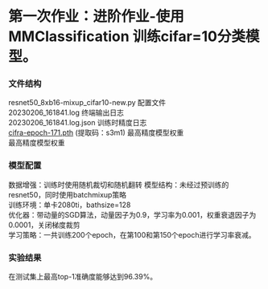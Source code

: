 # 第一次作业：进阶作业-使用 MMClassification 训练cifar=10分类模型。
### 文件结构
resnet50_8xb16-mixup_cifar10-new.py 配置文件  
20230206_161841.log 终端输出日志  
20230206_161841.log.json 训练时精度日志  
[cifra-epoch-171.pth](https://pan.baidu.com/s/1STtSLS1GtyAd4oT73x1c5A) (提取码：s3m1) 最高精度模型权重  
 最高精度模型权重  

### 模型配置
数据增强：训练时使用随机裁切和随机翻转
模型结构：未经过预训练的resnet50，同时使用batchmixup策略  
训练环境：单卡2080ti，bathsize=128  
优化器：带动量的SGD算法，动量因子为0.9，学习率为0.001，权重衰退因子为0.0001，关闭梯度裁剪  
学习策略：一共训练200个epoch，在第100和第150个epoch进行学习率衰减。

### 实验结果  
在测试集上最高top-1准确度能够达到96.39%。
